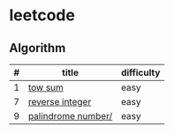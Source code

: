# leetcode

## Algorithm
|#|title|difficulty|
|-|-----|----------|
|1|[tow sum](./algorithm/1.two_sum.js)|easy|
|7|[reverse integer](./algorithm/7.reverse_integer.js)|easy|
|9|[palindrome number/](./algorithm/9.palindrome_number.js)|easy|

